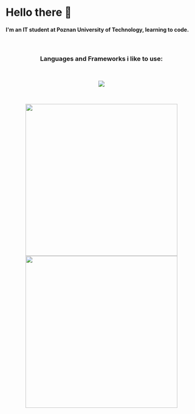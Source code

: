 # Hello there 👋
#### I'm an IT student at Poznan University of Technology, learning to code. 
<br/>
<h3 align="center"> Languages and Frameworks i like to use: </h3>
<br/>
<p align="center">
    <img src="https://skillicons.dev/icons?i=c,cpp,py,angular,postgres,git,r,latex,linux" />
</p>
<br/>
<p align="center">
  <img src="https://github-readme-stats-pkobusinski.vercel.app/api/top-langs/?username=pkobusinski&count_private=true&theme=dark&show_icons=true&hide_border=true&layout=compact" width="400">
  <img src="https://github-readme-streak-stats.herokuapp.com/?user=pkobusinski&theme=dark&hide_border=true&card_height=270" width="400">
  
</p> 


